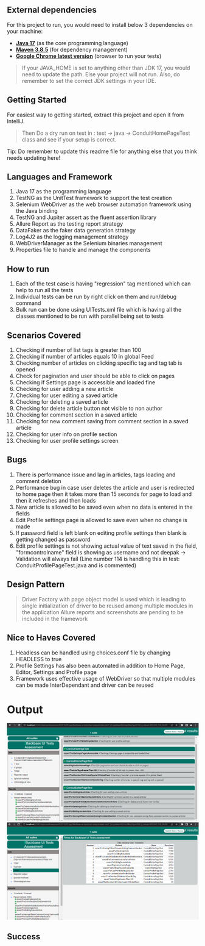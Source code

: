 ## External dependencies

For this project to run, you would need to install below 3 dependencies on your machine:

- **[Java 17](https://openjdk.java.net/projects/jdk/11/)** (as the core programming language)
- **[Maven 3.8.5](https://maven.apache.org/download.cgi)** (for dependency management)
- **[Google Chrome latest version](https://www.google.com/chrome/?brand=CHBD&gclid=Cj0KCQjwr-SSBhC9ARIsANhzu15P0PA-n9Zp4NpxKaOHVGtBD1TZQH0HlQQE6hUfsOFAU1nf-Rzdlf4aAoTJEALw_wcB&gclsrc=aw.ds)** (browser to run your tests)

> If your JAVA_HOME is set to anything other than JDK 17, you would need to update the path. Else your project
> will not run. Also, do remember to set the correct JDK settings in your IDE.

## Getting Started
For easiest way to getting started, extract this project and open it from IntelliJ.
> Then Do a dry run on test in : test -> java -> ConduitHomePageTest class and see if your setup is correct.  

Tip: Do remember to update this readme file for anything else that you think needs updating here!

## Languages and Framework
1. Java 17 as the programming language
2. TestNG as the UnitTest framework to support the test creation
3. Selenium WebDriver as the web browser automation framework using the Java binding
4. TestNG and Jupiter assert as the fluent assertion library
5. Allure Report as the testing report strategy
6. DataFaker as the faker data generation strategy
7. Log4J2 as the logging management strategy
8. WebDriverManager as the Selenium binaries management
9. Properties file to handle and manage the components

## How to run
1. Each of the test case is having "regression" tag mentioned which can help to run all the tests
2. Individual tests can be run by right click on them and run/debug command
3. Bulk run can be done using UITests.xml file which is having all the classes mentioned to be run with parallel being set to tests 

## Scenarios Covered
1. Checking if number of list tags is greater than 100
2. Checking if number of articles equals 10 in global Feed
3. Checking number of articles on clicking specific tag and tag tab is opened
4. Check for pagination and user should be able to click on pages
5. Checking if Settings page is accessible and loaded fine
6. Checking for user adding a new article
7. Checking for user editing a saved article
8. Checking for deleting a saved article
9. Checking for delete article button not visible to non author
10. Checking for comment section in a saved article
11. Checking for new comment saving from comment section in a saved article
12. Checking for user info on profile section
13. Checking for user profile settings screen

## Bugs
1. There is performance issue and lag in articles, tags loading and comment deletion
2. Performance bug in case user deletes the article and user is redirected to home page then it takes more than 15 seconds for page to load and then it refreshes and then loads
3. New article is allowed to be saved even when no data is entered in the fields
4. Edit Profile settings page is allowed to save even when no change is made
5. If password field is left blank on editing profile settings then blank is getting changed as password
6. Edit profile settings is not showing actual value of text saved in the field, "formcontrolname" field is showing as username and not deepak -> Validation will always fail (Line number 114 is handling this in test: ConduitProfilePageTest.java and is commented)

## Design Pattern
> Driver Factory with page object model is used which is leading to single initialization of driver to be reused among multiple modules in the application
> Allure reports and screenshots are pending to be included in the framework

## Nice to Haves Covered
1. Headless can be handled using choices.conf file by changing HEADLESS to true
2. Profile Settings has also been automated in addition to Home Page, Editor, Settings and Profile page
3. Framework uses effective usage of WebDriver so that multiple modules can be made InterDependant and driver can be reused

# Output

![img.png](img.png)
![img_1.png](img_1.png)

## Success
